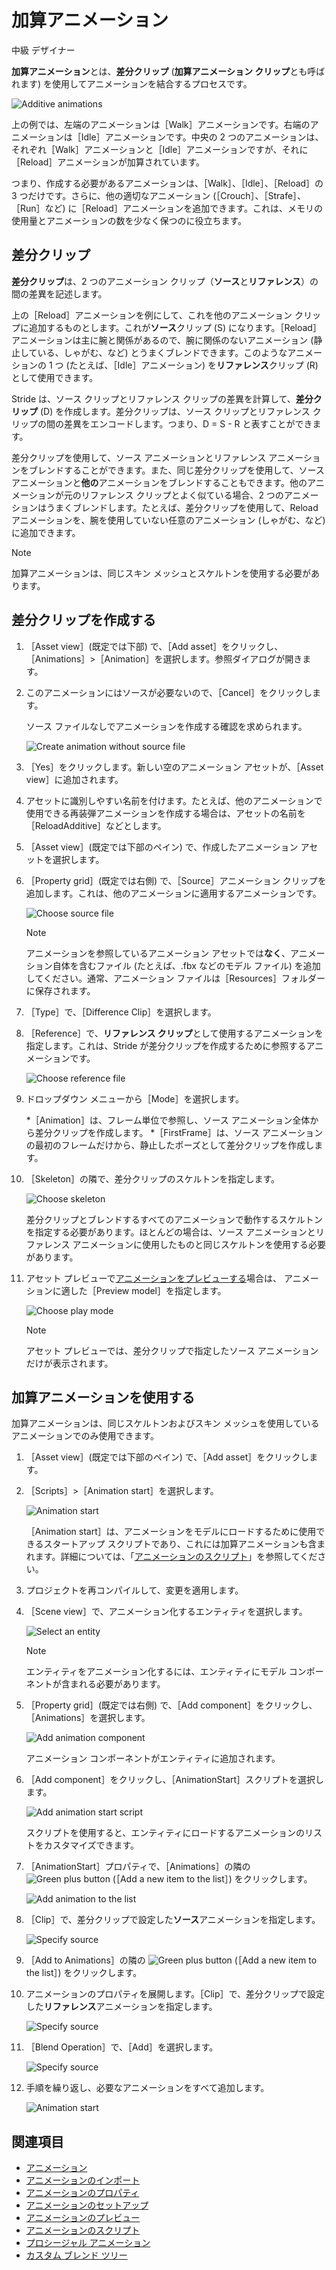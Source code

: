 # 加算アニメーション

<span class="label label-doc-level">中級</span>
<span class="label label-doc-audience">デザイナー</span>

**加算アニメーション**とは、**差分クリップ** (**加算アニメーション クリップ**とも呼ばれます) を使用してアニメーションを結合するプロセスです。

![Additive animations](media/animations-additive-sample.gif)

上の例では、左端のアニメーションは［Walk］アニメーションです。右端のアニメーションは［Idle］アニメーションです。中央の 2 つのアニメーションは、それぞれ［Walk］アニメーションと［Idle］アニメーションですが、それに［Reload］アニメーションが加算されています。

つまり、作成する必要があるアニメーションは、［Walk］、［Idle］、［Reload］の 3 つだけです。さらに、他の適切なアニメーション (［Crouch］、［Strafe］、［Run］など) に［Reload］アニメーションを追加できます。これは、メモリの使用量とアニメーションの数を少なく保つのに役立ちます。

## 差分クリップ

**差分クリップ**は、2 つのアニメーション クリップ（**ソース**と**リファレンス**）の間の差異を記述します。

上の［Reload］アニメーションを例にして、これを他のアニメーション クリップに追加するものとします。これが**ソース**クリップ (S) になります。［Reload］アニメーションは主に腕と関係があるので、腕に関係のないアニメーション (静止している、しゃがむ、など) とうまくブレンドできます。このようなアニメーションの 1 つ (たとえば、［Idle］アニメーション) を**リファレンス**クリップ (R) として使用できます。

Stride は、ソース クリップとリファレンス クリップの差異を計算して、**差分クリップ** (D) を作成します。差分クリップは、ソース クリップとリファレンス クリップの間の差異をエンコードします。つまり、D = S - R と表すことができます。

差分クリップを使用して、ソース アニメーションとリファレンス アニメーションをブレンドすることができます。また、同じ差分クリップを使用して、ソース アニメーションと**他の**アニメーションをブレンドすることもできます。他のアニメーションが元のリファレンス クリップとよく似ている場合、2 つのアニメーションはうまくブレンドします。たとえば、差分クリップを使用して、Reload アニメーションを、腕を使用していない任意のアニメーション (しゃがむ、など) に追加できます。

>[!NOTE]
>加算アニメーションは、同じスキン メッシュとスケルトンを使用する必要があります。

## 差分クリップを作成する

1. ［Asset view］(既定では下部) で、［Add asset］をクリックし、［Animations］>［Animation］を選択します。参照ダイアログが開きます。

2. このアニメーションにはソースが必要ないので、［Cancel］をクリックします。

    ソース ファイルなしでアニメーションを作成する確認を求められます。

    ![Create animation without source file](media/create-animation-without-source-file.png)

3. ［Yes］をクリックします。新しい空のアニメーション アセットが、［Asset view］に追加されます。

4. アセットに識別しやすい名前を付けます。たとえば、他のアニメーションで使用できる再装弾アニメーションを作成する場合は、アセットの名前を［ReloadAdditive］などとします。

5. ［Asset view］(既定では下部のペイン) で、作成したアニメーション アセットを選択します。

6. ［Property grid］(既定では右側) で、［Source］アニメーション クリップを追加します。これは、他のアニメーションに適用するアニメーションです。

    ![Choose source file](media/animations-additive-animations-1.png)

     >[!NOTE]
     >アニメーションを参照しているアニメーション アセットでは**なく**、アニメーション自体を含むファイル (たとえば、.fbx などのモデル ファイル) を追加してください。通常、アニメーション ファイルは［Resources］フォルダーに保存されます。

7. ［Type］で、［Difference Clip］を選択します。

8. ［Reference］で、**リファレンス クリップ**として使用するアニメーションを指定します。これは、Stride が差分クリップを作成するために参照するアニメーションです。

    ![Choose reference file](media/animations-additive-animations-2.png)

9. ドロップダウン メニューから［Mode］を選択します。

    *［Animation］は、フレーム単位で参照し、ソース アニメーション全体から差分クリップを作成します。
    *［FirstFrame］は、ソース アニメーションの最初のフレームだけから、静止したポーズとして差分クリップを作成します。

10. ［Skeleton］の隣で、差分クリップのスケルトンを指定します。

    ![Choose skeleton](media/animations-additive-animations-3.png)

    差分クリップとブレンドするすべてのアニメーションで動作するスケルトンを指定する必要があります。ほとんどの場合は、ソース アニメーションとリファレンス アニメーションに使用したものと同じスケルトンを使用する必要があります。

11. アセット プレビューで[アニメーションをプレビューする](preview-animations.md)場合は、
アニメーションに適した［Preview model］を指定します。

    ![Choose play mode](media/animations-additive-animations-4.png)

    >[!NOTE]
    >アセット プレビューでは、差分クリップで指定したソース アニメーションだけが表示されます。

## 加算アニメーションを使用する

加算アニメーションは、同じスケルトンおよびスキン メッシュを使用しているアニメーションでのみ使用できます。

1. ［Asset view］(既定では下部のペイン) で、［Add asset］をクリックします。

2. ［Scripts］>［Animation start］を選択します。

    ![Animation start](media/animations-additive-animations-animation-start.png)

    ［Animation start］は、アニメーションをモデルにロードするために使用できるスタートアップ スクリプトであり、これには加算アニメーションも含まれます。詳細については、「[アニメーションのスクリプト](animation-scripts.md)」を参照してください。

3. プロジェクトを再コンパイルして、変更を適用します。

4. ［Scene view］で、アニメーション化するエンティティを選択します。

    ![Select an entity](media/animations-use-3d-animations-select-entity.png)

    >[!NOTE]
    >エンティティをアニメーション化するには、エンティティにモデル コンポーネントが含まれる必要があります。

5. ［Property grid］(既定では右側) で、［Add component］をクリックし、［Animations］を選択します。

    ![Add animation component](media/animations-use-3d-animations-add-animation-component.png)

    アニメーション コンポーネントがエンティティに追加されます。

6. ［Add component］をクリックし、［AnimationStart］スクリプトを選択します。

    ![Add animation start script](media/add-animation-start-script.png)

    スクリプトを使用すると、エンティティにロードするアニメーションのリストをカスタマイズできます。

7. ［AnimationStart］プロパティで、［Animations］の隣の ![Green plus button](~/manual/game-studio/media/green-plus-icon.png) (［Add a new item to the list］) をクリックします。

    ![Add animation to the list](media/add-animation-to-list.png)

8. ［Clip］で、差分クリップで設定した**ソース**アニメーションを指定します。

    ![Specify source](media/specify-clip-1.png)

9. ［Add to Animations］の隣の ![Green plus button](~/manual/game-studio/media/green-plus-icon.png) (［Add a new item to the list］) をクリックします。

10. アニメーションのプロパティを展開します。［Clip］で、差分クリップで設定した**リファレンス**アニメーションを指定します。

    ![Specify source](media/specify-clip-2.png)

11. ［Blend Operation］で、［Add］を選択します。

    ![Specify source](media/type-additive.png)

12. 手順を繰り返し、必要なアニメーションをすべて追加します。

    ![Animation start](media/animations-additive-animations-start2.png)

## 関連項目

* [アニメーション](index.md)
* [アニメーションのインポート](import-animations.md)
* [アニメーションのプロパティ](animation-properties.md)
* [アニメーションのセットアップ](set-up-animations.md)
* [アニメーションのプレビュー](preview-animations.md)
* [アニメーションのスクリプト](animation-scripts.md)
* [プロシージャル アニメーション](procedural-animation.md)
* [カスタム ブレンド ツリー](custom-blend-trees.md)
